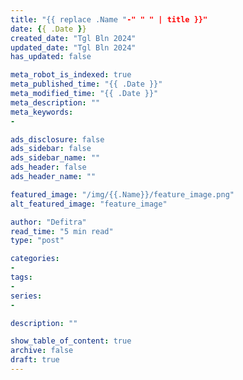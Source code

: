 ```yaml
---
title: "{{ replace .Name "-" " " | title }}"
date: {{ .Date }}
created_date: "Tgl Bln 2024"
updated_date: "Tgl Bln 2024"
has_updated: false

meta_robot_is_indexed: true
meta_published_time: "{{ .Date }}"
meta_modified_time: "{{ .Date }}"
meta_description: ""
meta_keywords: 
- 

ads_disclosure: false
ads_sidebar: false
ads_sidebar_name: ""
ads_header: false
ads_header_name: ""

featured_image: "/img/{{.Name}}/feature_image.png"
alt_featured_image: "feature_image"

author: "Defitra"
read_time: "5 min read"
type: "post"

categories: 
- 
tags: 
- 
series:
- 

description: ""

show_table_of_content: true
archive: false
draft: true
---
```

